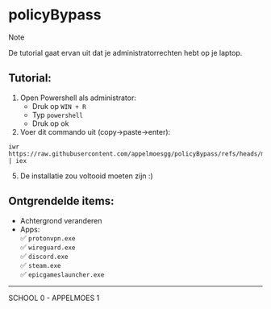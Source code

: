 # policyBypass
> [!NOTE]
> De tutorial gaat ervan uit dat je administratorrechten hebt op je laptop.
## Tutorial:
1. Open Powershell als administrator:
    - Druk op `WIN + R`
    - Typ `powershell`
    - Druk op ok
2. Voer dit commando uit (copy->paste->enter):<br>
```
iwr https://raw.githubusercontent.com/appelmoesgg/policyBypass/refs/heads/main/install.ps1 | iex
```
5. De installatie zou voltooid moeten zijn :)
 
## Ontgrendelde items:
- Achtergrond veranderen
- Apps: <br>
    ✅ `protonvpn.exe` <br>
    ✅ `wireguard.exe` <br>
    ✅ `discord.exe` <br>
    ✅ `steam.exe` <br>
    ✅ `epicgameslauncher.exe`
 
-----------------------
SCHOOL 0  - APPELMOES 1
